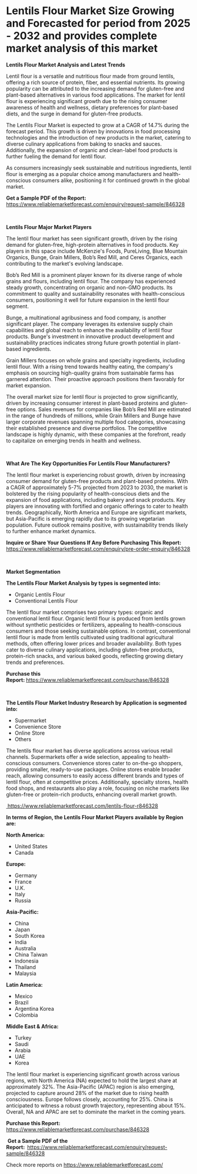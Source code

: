 <p><h1>Lentils Flour Market Size Growing and Forecasted for period from 2025 - 2032 and provides complete market analysis of this market</h1></p><p><strong>Lentils Flour Market Analysis and Latest Trends</strong></p>
<p><p>Lentil flour is a versatile and nutritious flour made from ground lentils, offering a rich source of protein, fiber, and essential nutrients. Its growing popularity can be attributed to the increasing demand for gluten-free and plant-based alternatives in various food applications. The market for lentil flour is experiencing significant growth due to the rising consumer awareness of health and wellness, dietary preferences for plant-based diets, and the surge in demand for gluten-free products.</p><p>The Lentils Flour Market is expected to grow at a CAGR of 14.7% during the forecast period. This growth is driven by innovations in food processing technologies and the introduction of new products in the market, catering to diverse culinary applications from baking to snacks and sauces. Additionally, the expansion of organic and clean-label food products is further fueling the demand for lentil flour.</p><p>As consumers increasingly seek sustainable and nutritious ingredients, lentil flour is emerging as a popular choice among manufacturers and health-conscious consumers alike, positioning it for continued growth in the global market.</p></p>
<p><strong>Get a Sample PDF of the Report:&nbsp;</strong> <a href="https://www.reliablemarketforecast.com/enquiry/request-sample/846328?utm_campaign=2800&utm_medium=2&utm_source=Github&utm_content=ia&utm_term=07042025&utm_id=lentils-flour">https://www.reliablemarketforecast.com/enquiry/request-sample/846328</a></p>
<p>&nbsp;</p>
<p><strong>Lentils Flour Major Market Players</strong></p>
<p><p>The lentil flour market has seen significant growth, driven by the rising demand for gluten-free, high-protein alternatives in food products. Key players in this space include McKenzie's Foods, PureLiving, Blue Mountain Organics, Bunge, Grain Millers, Bob’s Red Mill, and Ceres Organics, each contributing to the market's evolving landscape.</p><p>Bob’s Red Mill is a prominent player known for its diverse range of whole grains and flours, including lentil flour. The company has experienced steady growth, concentrating on organic and non-GMO products. Its commitment to quality and sustainability resonates with health-conscious consumers, positioning it well for future expansion in the lentil flour segment.</p><p>Bunge, a multinational agribusiness and food company, is another significant player. The company leverages its extensive supply chain capabilities and global reach to enhance the availability of lentil flour products. Bunge's investment in innovative product development and sustainability practices indicates strong future growth potential in plant-based ingredients.</p><p>Grain Millers focuses on whole grains and specialty ingredients, including lentil flour. With a rising trend towards healthy eating, the company's emphasis on sourcing high-quality grains from sustainable farms has garnered attention. Their proactive approach positions them favorably for market expansion.</p><p>The overall market size for lentil flour is projected to grow significantly, driven by increasing consumer interest in plant-based proteins and gluten-free options. Sales revenues for companies like Bob’s Red Mill are estimated in the range of hundreds of millions, while Grain Millers and Bunge have larger corporate revenues spanning multiple food categories, showcasing their established presence and diverse portfolios. The competitive landscape is highly dynamic, with these companies at the forefront, ready to capitalize on emerging trends in health and wellness.</p></p>
<p>&nbsp;</p>
<p><strong>What Are The Key Opportunities For Lentils Flour Manufacturers?</strong></p>
<p><p>The lentil flour market is experiencing robust growth, driven by increasing consumer demand for gluten-free products and plant-based proteins. With a CAGR of approximately 5-7% projected from 2023 to 2030, the market is bolstered by the rising popularity of health-conscious diets and the expansion of food applications, including bakery and snack products. Key players are innovating with fortified and organic offerings to cater to health trends. Geographically, North America and Europe are significant markets, but Asia-Pacific is emerging rapidly due to its growing vegetarian population. Future outlook remains positive, with sustainability trends likely to further enhance market dynamics.</p></p>
<p><strong>Inquire or Share Your Questions If Any Before Purchasing This Report:</strong> <a href="https://www.reliablemarketforecast.com/enquiry/pre-order-enquiry/846328?utm_campaign=2800&utm_medium=2&utm_source=Github&utm_content=ia&utm_term=07042025&utm_id=lentils-flour">https://www.reliablemarketforecast.com/enquiry/pre-order-enquiry/846328</a></p>
<p>&nbsp;</p>
<p><strong>Market Segmentation</strong></p>
<p><strong>The Lentils Flour Market Analysis by types is segmented into:</strong></p>
<p><ul><li>Organic Lentils Flour</li><li>Conventional Lentils Flour</li></ul></p>
<p><p>The lentil flour market comprises two primary types: organic and conventional lentil flour. Organic lentil flour is produced from lentils grown without synthetic pesticides or fertilizers, appealing to health-conscious consumers and those seeking sustainable options. In contrast, conventional lentil flour is made from lentils cultivated using traditional agricultural methods, often offering lower prices and broader availability. Both types cater to diverse culinary applications, including gluten-free products, protein-rich snacks, and various baked goods, reflecting growing dietary trends and preferences.</p></p>
<p><strong>Purchase this Report:&nbsp;</strong><a href="https://www.reliablemarketforecast.com/purchase/846328?utm_campaign=2800&utm_medium=2&utm_source=Github&utm_content=ia&utm_term=07042025&utm_id=lentils-flour">https://www.reliablemarketforecast.com/purchase/846328</a></p>
<p>&nbsp;</p>
<p><strong>The Lentils Flour Market Industry Research by Application is segmented into:</strong></p>
<p><ul><li>Supermarket</li><li>Convenience Store</li><li>Online Store</li><li>Others</li></ul></p>
<p><p>The lentils flour market has diverse applications across various retail channels. Supermarkets offer a wide selection, appealing to health-conscious consumers. Convenience stores cater to on-the-go shoppers, providing smaller, ready-to-use packages. Online stores enable broader reach, allowing consumers to easily access different brands and types of lentil flour, often at competitive prices. Additionally, specialty stores, health food shops, and restaurants also play a role, focusing on niche markets like gluten-free or protein-rich products, enhancing overall market growth.</p></p>
<p><a href="https://www.reliablemarketforecast.com/lentils-flour-r846328?utm_campaign=2800&utm_medium=2&utm_source=Github&utm_content=ia&utm_term=07042025&utm_id=lentils-flour">&nbsp;https://www.reliablemarketforecast.com/lentils-flour-r846328</a></p>
<p><strong>In terms of Region, the Lentils Flour Market Players available by Region are:</strong></p>
<p>
    <p> <strong> North America: </strong>
        <ul>
            <li>United States</li>
            <li>Canada</li>
        </ul>
        </p> 
    <p> <strong> Europe: </strong>
        <ul>
            <li>Germany</li>
            <li>France</li>
            <li>U.K.</li>
            <li>Italy</li>
            <li>Russia</li>
        </ul>
        </p> 
    <p> <strong> Asia-Pacific: </strong>
        <ul>
            <li>China</li>
            <li>Japan</li>
            <li>South Korea</li>
            <li>India</li>
            <li>Australia</li>
            <li>China Taiwan</li>
            <li>Indonesia</li>
            <li>Thailand</li>
            <li>Malaysia</li>
        </ul>
        </p> 
    <p> <strong> Latin America: </strong>
        <ul>
            <li>Mexico</li>
            <li>Brazil</li>
            <li>Argentina Korea</li>
            <li>Colombia</li>
        </ul>
        </p> 
    <p> <strong> Middle East & Africa: </strong>
        <ul>
            <li>Turkey</li>
            <li>Saudi</li>
            <li>Arabia</li>
            <li>UAE</li>
            <li>Korea</li>
        </ul>
    </p>
    </p>
<p><p>The lentil flour market is experiencing significant growth across various regions, with North America (NA) expected to hold the largest share at approximately 32%. The Asia-Pacific (APAC) region is also emerging, projected to capture around 28% of the market due to rising health consciousness. Europe follows closely, accounting for 25%. China is anticipated to witness a robust growth trajectory, representing about 15%. Overall, NA and APAC are set to dominate the market in the coming years.</p></p>
<p><strong>Purchase this Report: </strong><a href="https://www.reliablemarketforecast.com/purchase/846328?utm_campaign=2800&utm_medium=2&utm_source=Github&utm_content=ia&utm_term=07042025&utm_id=lentils-flour">https://www.reliablemarketforecast.com/purchase/846328</a></p>
<p>&nbsp;<strong>Get a Sample PDF of the Report:&nbsp;&nbsp;</strong><a href="https://www.reliablemarketforecast.com/enquiry/request-sample/846328?utm_campaign=2800&utm_medium=2&utm_source=Github&utm_content=ia&utm_term=07042025&utm_id=lentils-flour">https://www.reliablemarketforecast.com/enquiry/request-sample/846328</a></p>
<p><strong></strong></p>
<p>Check more reports on <a href="https://www.reliablemarketforecast.com/?utm_campaign=2800&utm_medium=2&utm_source=Github&utm_content=ia&utm_term=07042025&utm_id=lentils-flour">https://www.reliablemarketforecast.com/</a></p>
